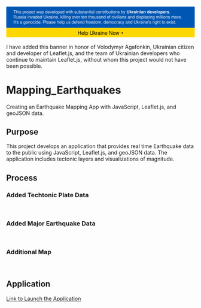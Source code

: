 [![Stand With Ukraine](https://raw.githubusercontent.com/vshymanskyy/StandWithUkraine/main/banner-direct.svg)](https://stand-with-ukraine.pp.ua)

I have added this banner in honor of Volodymyr Agafonkin, Ukrainian citizen and developer of Leaflet.js, and the team of Ukrainian developers who continue to maintain Leaflet.js, without whom this project would not have been possible. 

# Mapping_Earthquakes

Creating an Earthquake Mapping App with JavaScript, Leaflet.js, and geoJSON data. 

## Purpose

This project develops an application that provides real time Earthquake data to the public using JavaScript, Leaflet.js, and geoJSON data.  The application includes tectonic layers and visualizations of magnitude.


## Process

### Added Techtonic Plate Data

![]()



### Added Major Earthquake Data

![]()


### Additional Map

![]()



## Application

[Link to Launch the Application]()

